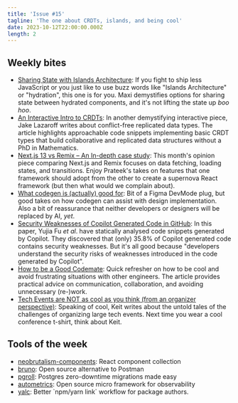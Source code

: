 ```yaml
---
title: 'Issue #15'
tagline: 'The one about CRDTs, islands, and being cool'
date: 2023-10-12T22:00:00.000Z
length: 2
---
```


## Weekly bites

* [Sharing State with Islands Architecture](https://dub.sh/nXlc0E2): If you fight to ship less JavaScript or you just like to use buzz words like "Islands Architecture" or "hydration", this one is for you. Maxi demystifies options for sharing state between hydrated components, and it's not lifting the state up *boo hoo*.
* [An Interactive Intro to CRDTs](https://dub.sh/jumD3mA): In another demystifying interactive piece, Jake Lazaroff writes about conflict-free replicated data types. The article highlights approachable code snippets implementing basic CRDT types that build collaborative and replicated data structures without a PhD in Mathematics.
* [Next.js 13 vs Remix – An In-depth case study](https://dub.sh/ve9LlXj): This month's opinion piece comparing Next.js and Remix focuses on data fetching, loading states, and transitions. Enjoy Prateek's takes on features that one framework should adopt from the other to create a supernova React framework (but then what would we complain about).
* [What codegen is (actually) good for](https://dub.sh/zoYvSnd): Bit of a Figma DevMode plug, but good takes on how codegen can assist with design implementation. Also a bit of reassurance that neither developers or designers will be replaced by AI, *yet*.
* [Security Weaknesses of Copilot Generated Code in GitHub](https://dub.sh/o2fHgUf): In this paper, Yujia Fu *et al*. have statically analysed code snippets generated by Copilot. They discovered that (only) 35.8% of Copilot generated code contains security weaknesses. But it's all good because "developers understand the security risks of weaknesses introduced in the code generated by Copilot".
* [How to be a Good Codemate](https://dub.sh/pQgckux): Quick refresher on how to be cool and avoid frustrating situations with other engineers. The article provides practical advice on communication, collaboration, and avoiding unnecessary (re-)work.
* [Tech Events are NOT as cool as you think (from an organizer perspective)](https://dub.sh/uXXP3qv): Speaking of cool, Keit writes about the untold tales of the challenges of organizing large tech events. Next time you wear a cool conference t-shirt, think about Keit.

## Tools of the week

* [neobrutalism-components](https://dub.sh/GgjSlUD): React component collection
* [bruno](https://dub.sh/G4osPCJ): Open source alternative to Postman
* [pgroll](https://dub.sh/nhDYfKU): Postgres zero-downtime migrations made easy
* [autometrics](https://dub.sh/fQ7LiXL): Open source micro framework for observability
* [yalc](https://dub.sh/1sWAzX4): Better \`npm/yarn link\` workflow for package authors.
